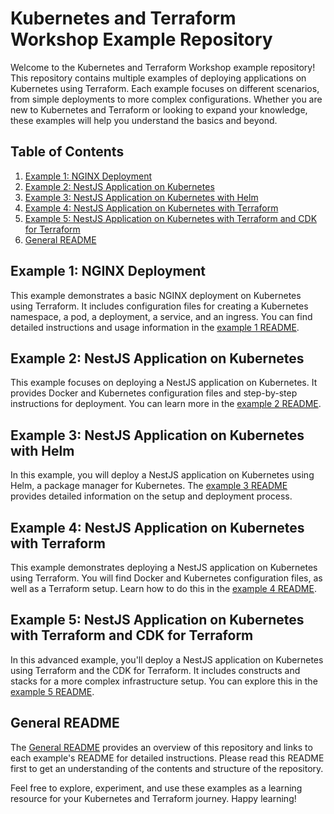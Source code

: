 # Kubernetes and Terraform Workshop Example Repository


Welcome to the Kubernetes and Terraform Workshop example repository! This repository contains multiple examples of deploying applications on Kubernetes using Terraform. Each example focuses on different scenarios, from simple deployments to more complex configurations. Whether you are new to Kubernetes and Terraform or looking to expand your knowledge, these examples will help you understand the basics and beyond.

## Table of Contents

1. [Example 1: NGINX Deployment](./example-1-nginx/README.md)
2. [Example 2: NestJS Application on Kubernetes](./2-example-nestjs-kubernetes/README.md)
3. [Example 3: NestJS Application on Kubernetes with Helm](./example-3-nestjs-helm/README.md)
4. [Example 4: NestJS Application on Kubernetes with Terraform](./example-4-nestjs-terraform/README.md)
5. [Example 5: NestJS Application on Kubernetes with Terraform and CDK for Terraform](./example-5-nestjs-terraform-cdk/README.md)
6. [General README](./README.md)

## Example 1: NGINX Deployment

This example demonstrates a basic NGINX deployment on Kubernetes using Terraform. It includes configuration files for creating a Kubernetes namespace, a pod, a deployment, a service, and an ingress. You can find detailed instructions and usage information in the [example 1 README](./example-1-nginx/README.md).

## Example 2: NestJS Application on Kubernetes

This example focuses on deploying a NestJS application on Kubernetes. It provides Docker and Kubernetes configuration files and step-by-step instructions for deployment. You can learn more in the [example 2 README](./2-example-nestjs-kubernetes/README.md).

## Example 3: NestJS Application on Kubernetes with Helm

In this example, you will deploy a NestJS application on Kubernetes using Helm, a package manager for Kubernetes. The [example 3 README](./example-3-nestjs-helm/README.md) provides detailed information on the setup and deployment process.

## Example 4: NestJS Application on Kubernetes with Terraform

This example demonstrates deploying a NestJS application on Kubernetes using Terraform. You will find Docker and Kubernetes configuration files, as well as a Terraform setup. Learn how to do this in the [example 4 README](./example-4-nestjs-terraform/README.md).

## Example 5: NestJS Application on Kubernetes with Terraform and CDK for Terraform

In this advanced example, you'll deploy a NestJS application on Kubernetes using Terraform and the CDK for Terraform. It includes constructs and stacks for a more complex infrastructure setup. You can explore this in the [example 5 README](./example-5-nestjs-terraform-cdk/README.md).

## General README

The [General README](./README.md) provides an overview of this repository and links to each example's README for detailed instructions. Please read this README first to get an understanding of the contents and structure of the repository.

Feel free to explore, experiment, and use these examples as a learning resource for your Kubernetes and Terraform journey. Happy learning!
